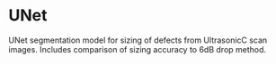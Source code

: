 # UNet
UNet segmentation model for sizing of defects from UltrasonicC scan images. Includes comparison of sizing accuracy to 6dB drop method.
